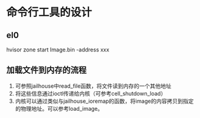 # 命令行工具的设计

## el0

hvisor zone start Image.bin -address xxx



## 加载文件到内存的流程

1. 可参照jailhouse中read_file函数，将文件读到内存的一个其他地址
2. 将这些信息通过ioctl传递给内核（可参考cell_shutdown_load）
3. 内核可以通过类似与jailhouse_ioremap的函数，将image的内容拷贝到指定的物理地址。可以参考load_image。





